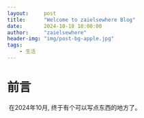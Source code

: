 ```yaml
---
layout:     post
title:      "Welcome to zaielsewhere Blog"
date:       2024-10-18 18:00:00
author:     "zaielsewhere"
header-img: "img/post-bg-apple.jpg"
tags:
    - 生活
---
```




# 前言

​	在2024年10月,  终于有个可以写点东西的地方了。

